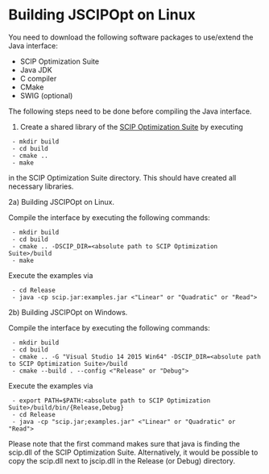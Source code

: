 Building JSCIPOpt on Linux
==========================

You need to download the following software packages to use/extend the Java interface:

 - SCIP Optimization Suite
 - Java JDK
 - C compiler
 - CMake
 - SWIG (optional)

The following steps need to be done before compiling the Java interface.

1) Create a shared library of the [SCIP Optimization Suite](http://scip.zib.de/#download) by executing

```
 - mkdir build
 - cd build
 - cmake ..
 - make
```

in the SCIP Optimization Suite directory. This should have created all necessary libraries.

2a) Building JSCIPOpt on Linux.

Compile the interface by executing the following commands:

```
 - mkdir build
 - cd build
 - cmake .. -DSCIP_DIR=<absolute path to SCIP Optimization Suite>/build
 - make
```

Execute the examples via

```
 - cd Release
 - java -cp scip.jar:examples.jar <"Linear" or "Quadratic" or "Read">
```

2b) Building JSCIPOpt on Windows.

Compile the interface by executing the following commands:

```
 - mkdir build
 - cd build
 - cmake .. -G "Visual Studio 14 2015 Win64" -DSCIP_DIR=<absolute path to SCIP Optimization Suite>/build
 - cmake --build . --config <"Release" or "Debug">
```

Execute the examples via

```
 - export PATH=$PATH:<absolute path to SCIP Optimization Suite>/build/bin/{Release,Debug}
 - cd Release
 - java -cp "scip.jar;examples.jar" <"Linear" or "Quadratic" or "Read">
```

Please note that the first command makes sure that java is finding the scip.dll of the SCIP Optimization
Suite. Alternatively, it would be possible to copy the scip.dll next to jscip.dll in the Release (or Debug) directory.

